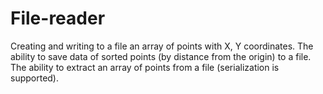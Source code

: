 # File-reader
Creating and writing to a file an array of points with X, Y coordinates. The ability to save data of sorted points (by distance from the origin) to a file. The ability to extract an array of points from a file (serialization is supported).

